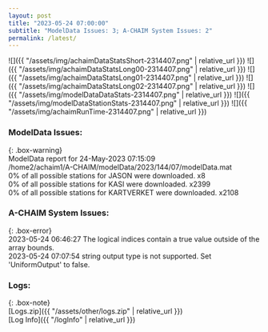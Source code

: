 ```yaml
---
layout: post
title: "2023-05-24 07:00:00"
subtitle: "ModelData Issues: 3; A-CHAIM System Issues: 2"
permalink: /latest/
---
```


![]({{ "/assets/img/achaimDataStatsShort-2314407.png" | relative_url }})
![]({{ "/assets/img/achaimDataStatsLong00-2314407.png" | relative_url }})
![]({{ "/assets/img/achaimDataStatsLong01-2314407.png" | relative_url }})
![]({{ "/assets/img/achaimDataStatsLong02-2314407.png" | relative_url }})
![]({{ "/assets/img/modelDataDataStats-2314407.png" | relative_url }})
![]({{ "/assets/img/modelDataStationStats-2314407.png" | relative_url }})
![]({{ "/assets/img/achaimRunTime-2314407.png" | relative_url }})


### ModelData Issues:  
  
{: .box-warning}  
 ModelData report for 24-May-2023 07:15:09   
 /home2/achaim1/A-CHAIM/modelData/2023/144/07/modelData.mat   
 0% of all possible stations for JASON were downloaded. x8   
 0% of all possible stations for KASI were downloaded. x2399   
 0% of all possible stations for KARTVERKET were downloaded. x2108   
  
### A-CHAIM System Issues:  
  
{: .box-error}  
2023-05-24 06:46:27 The logical indices contain a true value outside of the array bounds.  
2023-05-24 07:07:54 string output type is not supported. Set 'UniformOutput' to false.  

### Logs:  
  
{: .box-note}  
[Logs.zip]({{ "/assets/other/logs.zip" | relative_url }})  
[Log Info]({{ "/logInfo" | relative_url }})  
